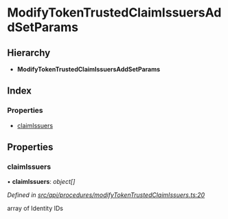# ModifyTokenTrustedClaimIssuersAddSetParams

## Hierarchy

* **ModifyTokenTrustedClaimIssuersAddSetParams**

## Index

### Properties

* [claimIssuers](modifytokentrustedclaimissuersaddsetparams.md#claimissuers)

## Properties

### claimIssuers

• **claimIssuers**: _object\[\]_

_Defined in_ [_src/api/procedures/modifyTokenTrustedClaimIssuers.ts:20_](https://github.com/PolymathNetwork/polymesh-sdk/blob/23062de4/src/api/procedures/modifyTokenTrustedClaimIssuers.ts#L20)

array of Identity IDs

